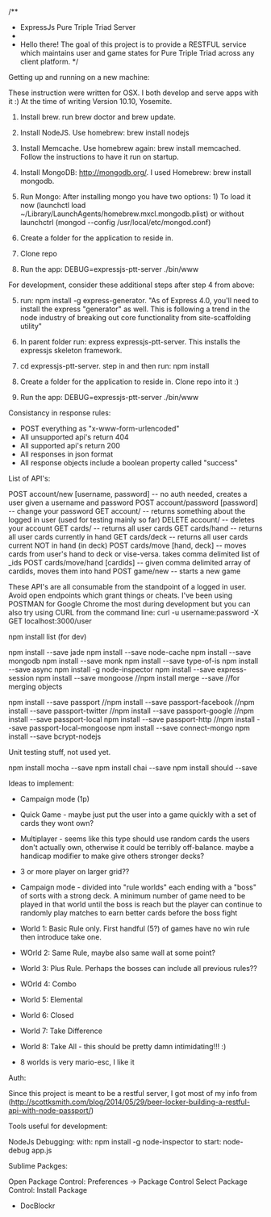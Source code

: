 /**
 * ExpressJs Pure Triple Triad Server
 * 
 * Hello there! The goal of this project is to provide a RESTFUL service which maintains user and game states for Pure Triple Triad across any client platform.
 */

Getting up and running on a new machine:

These instruction were written for OSX. I both develop and serve apps with it :) At the time of writing Version 10.10, Yosemite.

1) Install brew. run brew doctor and brew update.

2) Install NodeJS. Use homebrew: brew install nodejs

3) Install Memcache. Use homebrew again: brew install memcached. Follow the instructions to have it run on startup.

4) Install MongoDB: http://mongodb.org/. I used Homebrew: brew install mongodb. 

5) Run Mongo: After installing mongo you have two options: 1) To load it now (launchctl load ~/Library/LaunchAgents/homebrew.mxcl.mongodb.plist) or without launchctrl (mongod --config /usr/local/etc/mongod.conf)

6) Create a folder for the application to reside in.

7) Clone repo

8) Run the app: DEBUG=expressjs-ptt-server ./bin/www



For development, consider these additional steps after step 4 from above:

5) run: npm install -g express-generator. "As of Express 4.0, you'll need to install the express "generator" as well. This is following a trend in the node industry of breaking out core functionality from site-scaffolding utility"

6) In parent folder run: express expressjs-ptt-server. This installs the expressjs skeleton framework.

7) cd expressjs-ptt-server. step in and then run: npm install

8) Create a folder for the application to reside in. Clone repo into it :)

9) Run the app: DEBUG=expressjs-ptt-server ./bin/www


Consistancy in response rules:

- POST everything as "x-www-form-urlencoded"
- All unsupported api's return 404
- All supported api's return 200
- All responses in json format
- All response objects include a boolean property called "success"



List of API's:


POST 	account/new	  	 		[username, password]		-- no auth needed, creates a user given a username and password
POST 	account/password		[password]					-- change your password
GET 	account/											-- returns something about the logged in user (used for testing mainly so far)
DELETE	account/											-- deletes your account
GET 	cards/												-- returns all user cards
GET 	cards/hand 											-- returns all user cards currently in hand
GET 	cards/deck 											-- returns all user cards current NOT in hand (in deck)
POST 	cards/move 				[hand, deck]				-- moves cards from user's hand to deck or vise-versa. takes comma delimited list of _ids
POST 	cards/move/hand 		[cardids]					-- given comma delimited array of cardids, moves them into hand
POST 	game/new 											-- starts a new game

These API's are all consumable from the standpoint of a logged in user. Avoid open endpoints which grant things or cheats.
I've been using POSTMAN for Google Chrome the most during development but you can also try using CURL from the command line:
curl -u username:password -X GET localhost:3000/user




npm install list (for dev)

npm install --save jade
npm install --save node-cache
npm install --save mongodb
npm install --save monk
npm install --save type-of-is
npm install --save async
npm install -g node-inspector
npm install --save express-session
npm install --save mongoose
//npm install merge --save					//for merging objects

npm install --save passport
//npm install --save passport-facebook
//npm install --save passport-twitter
//npm install --save passport-google
//npm install --save passport-local
npm install --save passport-http
//npm install --save passport-local-mongoose
npm install --save connect-mongo
npm install --save bcrypt-nodejs


Unit testing stuff, not used yet.

npm install mocha --save
npm install chai --save
npm install should --save


Ideas to implement:

- Campaign mode (1p)
- Quick Game - maybe just put the user into a game quickly with a set of cards they wont own?
- Multiplayer - seems like this type should use random cards the users don't actually own, otherwise it could be terribly off-balance. maybe a handicap modifier to make give others stronger decks?
- 3 or more player on larger grid??

- Campaign mode - divided into "rule worlds" each ending with a "boss" of sorts with a strong deck. A minimum number of game need to be played in that world until the boss is reach but the player can continue to randomly play matches to earn better cards before the boss fight
- World 1: Basic Rule only. First handful (5?) of games have no win rule then introduce take one.
- WOrld 2: Same Rule, maybe also same wall at some point?
- World 3: Plus Rule. Perhaps the bosses can include all previous rules??
- WOrld 4: Combo
- World 5: Elemental
- World 6: Closed
- World 7: Take Difference
- World 8: Take All - this should be pretty damn intimidating!!! :)

- 8 worlds is very mario-esc, I like it

Auth:

Since this project is meant to be a restful server, I got most of my info from (http://scottksmith.com/blog/2014/05/29/beer-locker-building-a-restful-api-with-node-passport/)



Tools useful for development:

NodeJs Debugging:
with: npm install -g node-inspector
to start: node-debug app.js

Sublime Packges: 

Open Package Control: Preferences -> Package Control
Select Package Control: Install Package

- DocBlockr


